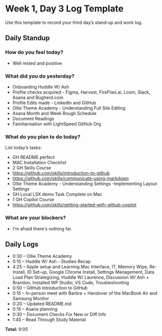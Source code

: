 # Week 1, Day 3 Log Template

Use this template to record your third day’s stand‑up and work log.

## Daily Standup

### How do you feel today?

- Well rested and positive

### What did you do yesterday?

- Onboarding Huddle W/ Ash
- Profile checks acquired - Figma, Harvest, FireFlies.ai, Loom, Slack, Asana and Bugherd.com
- Profile Edits made - LinkedIn and GitHub
- Ollie Theme Academy - Understanding Full Site Editing
- Asana Month and Week Rough Schedule
- Document Readings
- Familiarisation with LightSpeed GitHub Org

### What do you plan to do today?

List today’s tasks:

- GH README perfect
- MAC  Installation Checklist
- 2 GH Skills Course
- https://github.com/skills/introduction-to-github
- https://github.com/skills/communicate-using-markdown
- Ollie Theme Academy - Understanding Settings -Implementing Layout Settings
- GH Local LSX demo Task Complete on Mac
- 1 GH Copilot Course
- https://github.com/skills/getting-started-with-github-copilot

### What are your blockers?

- I'm afraid there's nothing far.


## Daily Logs

 - 0:30 – Ollie Theme Academy
 - 0:15 – Huddle W/ Ash - Studies Recap
 - 4:25 – Apple setup and Learning Mac Interface, IT, Memory Wipe, Re-Install, ID Set-up, Google Chrome Install, Settings Management, Data Load Plan Strategizing, Huddle W/ Laurence, Discussion W/ Ash + Brandon, Installed WP Studio, VS Code, Troubleshooting
 - 0:50 – GitHub Introduction to GitHub
 - 0:15 – In-person meet with Barbra + Handover of the MacBook Air and Samsung Monitor
 - 0:20 – Updated README.md
 - 0:15 – Asana planning
 - 0:30 – Document Checks For New or Diff Info
 - 1:45 – Read Through Study Material

**Total:** 9:05
